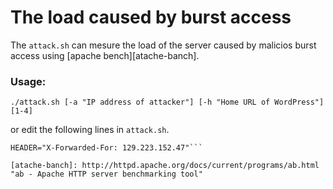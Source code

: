 The load caused by burst access
===============================

The `attack.sh` can mesure the load of the server caused by malicios burst 
access using [apache bench][atache-banch].

### Usage: ###

```./attack.sh [-a "IP address of attacker"] [-h "Home URL of WordPress"] [1-4]```

or edit the following lines in `attack.sh`.

```WPHOME="http://localhost:8888/wordpress/"
HEADER="X-Forwarded-For: 129.223.152.47"```

[atache-banch]: http://httpd.apache.org/docs/current/programs/ab.html "ab - Apache HTTP server benchmarking tool"
